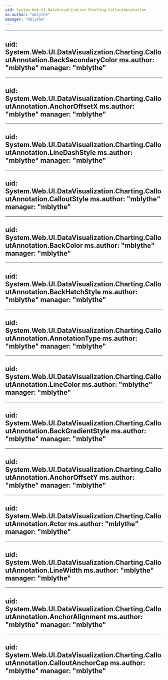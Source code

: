 ```yaml
---
uid: System.Web.UI.DataVisualization.Charting.CalloutAnnotation
ms.author: "mblythe"
manager: "mblythe"
---
```


---
uid: System.Web.UI.DataVisualization.Charting.CalloutAnnotation.BackSecondaryColor
ms.author: "mblythe"
manager: "mblythe"
---

---
uid: System.Web.UI.DataVisualization.Charting.CalloutAnnotation.AnchorOffsetX
ms.author: "mblythe"
manager: "mblythe"
---

---
uid: System.Web.UI.DataVisualization.Charting.CalloutAnnotation.LineDashStyle
ms.author: "mblythe"
manager: "mblythe"
---

---
uid: System.Web.UI.DataVisualization.Charting.CalloutAnnotation.CalloutStyle
ms.author: "mblythe"
manager: "mblythe"
---

---
uid: System.Web.UI.DataVisualization.Charting.CalloutAnnotation.BackColor
ms.author: "mblythe"
manager: "mblythe"
---

---
uid: System.Web.UI.DataVisualization.Charting.CalloutAnnotation.BackHatchStyle
ms.author: "mblythe"
manager: "mblythe"
---

---
uid: System.Web.UI.DataVisualization.Charting.CalloutAnnotation.AnnotationType
ms.author: "mblythe"
manager: "mblythe"
---

---
uid: System.Web.UI.DataVisualization.Charting.CalloutAnnotation.LineColor
ms.author: "mblythe"
manager: "mblythe"
---

---
uid: System.Web.UI.DataVisualization.Charting.CalloutAnnotation.BackGradientStyle
ms.author: "mblythe"
manager: "mblythe"
---

---
uid: System.Web.UI.DataVisualization.Charting.CalloutAnnotation.AnchorOffsetY
ms.author: "mblythe"
manager: "mblythe"
---

---
uid: System.Web.UI.DataVisualization.Charting.CalloutAnnotation.#ctor
ms.author: "mblythe"
manager: "mblythe"
---

---
uid: System.Web.UI.DataVisualization.Charting.CalloutAnnotation.LineWidth
ms.author: "mblythe"
manager: "mblythe"
---

---
uid: System.Web.UI.DataVisualization.Charting.CalloutAnnotation.AnchorAlignment
ms.author: "mblythe"
manager: "mblythe"
---

---
uid: System.Web.UI.DataVisualization.Charting.CalloutAnnotation.CalloutAnchorCap
ms.author: "mblythe"
manager: "mblythe"
---
